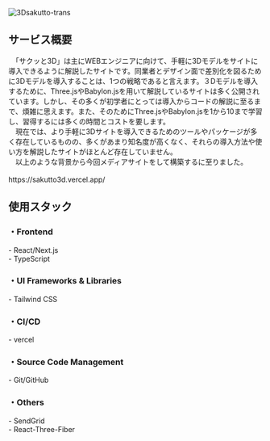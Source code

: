 ![3Dsakutto-trans](https://github.com/ando2525/sakutto3d/assets/103553194/4f295819-83a6-4786-b6b2-213681652d24)

<h2>サービス概要</h2>
　「サクッと3D」は主にWEBエンジニアに向けて、手軽に3Dモデルをサイトに導入できるように解説したサイトです。同業者とデザイン面で差別化を図るために3Dモデルを導入することは、1つの戦略であると言えます。３Dモデルを導入するために、Three.jsやBabylon.jsを用いて解説しているサイトは多く公開されています。しかし、その多くが初学者にとっては導入からコードの解説に至るまで、煩雑に思えます。また、そのためにThree.jsやBabylon.jsを1から10まで学習し、習得するには多くの時間とコストを要します。
<br/>　現在では、より手軽に3Dサイトを導入できるためのツールやパッケージが多く存在しているものの、多くがあまり知名度が高くなく、それらの導入方法や使い方を解説したサイトがほとんど存在していません。
<br/>　以上のような背景から今回メディアサイトをして構築するに至りました。
<br/><br/>https://sakutto3d.vercel.app/


<h2>使用スタック</h2>
<h3>・Frontend</h3>
 - React/Next.js
<br/> - TypeScript
<h3>・UI Frameworks & Libraries</h3>
 - Tailwind CSS
<h3>・CI/CD</h3>
 - vercel
<h3>・Source Code Management</h3>
 - Git/GitHub
<h3>・Others</h3>
 - SendGrid
<br/> - React-Three-Fiber
